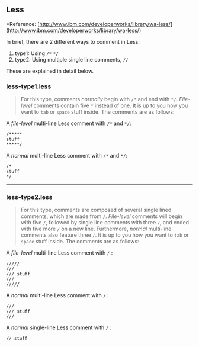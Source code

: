 ## Less
*Reference: [http://www.ibm.com/developerworks/library/wa-less/](http://www.ibm.com/developerworks/library/wa-less/)

In brief, there are 2 different ways to comment in Less:

1. type1: Using `/*` `*/`
2. type2: Using multiple single line comments, `//`

These are explained in detail below.

### less-type1.less
> For this type, comments *normally* begin with `/*` and end with `*/`. *File-level* comments contain five `*` instead of one. It is up to you how you want to `tab` or `space` stuff inside. The comments are as follows:

A *file-level* multi-line Less comment with `/*` and `*/`:

	/*****
	stuff
	*****/

A *normal* multi-line Less comment with `/*` and `*/`:

	/*
	stuff
	*/

----------------------------------
### less-type2.less
> For this type, comments are composed of several single lined comments, which are made from `/`. *File-level* comments will begin with five `/`, followed by  single line comments with three `/`, and ended with five more `/` on a new line. Furthermore, *normal* multi-line comments also feature three `/`. It is up to you how you want to `tab` or `space` stuff inside. The comments are as follows:

A *file-level* multi-line Less comment with `/` :

	/////
	///
	/// stuff
	///
	/////

A *normal* multi-line Less comment with `/` :
	
	///
	/// stuff
	///

A *normal* single-line Less comment with `/` :

	// stuff
